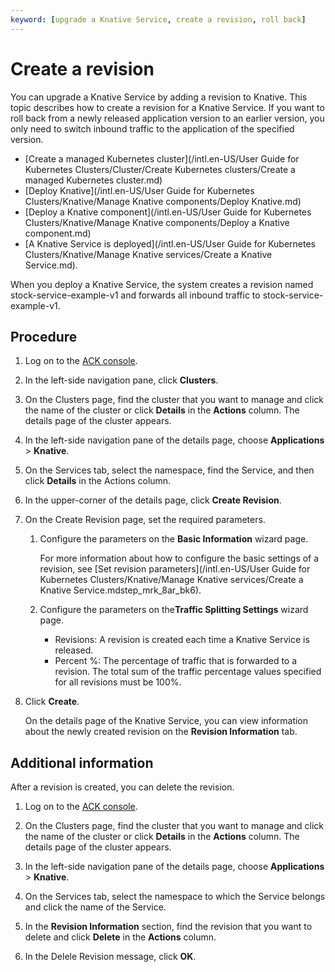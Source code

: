 ```yaml
---
keyword: [upgrade a Knative Service, create a revision, roll back]
---
```


# Create a revision

You can upgrade a Knative Service by adding a revision to Knative. This topic describes how to create a revision for a Knative Service. If you want to roll back from a newly released application version to an earlier version, you only need to switch inbound traffic to the application of the specified version.

-   [Create a managed Kubernetes cluster](/intl.en-US/User Guide for Kubernetes Clusters/Cluster/Create Kubernetes clusters/Create a managed Kubernetes cluster.md)
-   [Deploy Knative](/intl.en-US/User Guide for Kubernetes Clusters/Knative/Manage Knative components/Deploy Knative.md)
-   [Deploy a Knative component](/intl.en-US/User Guide for Kubernetes Clusters/Knative/Manage Knative components/Deploy a Knative component.md)
-   [A Knative Service is deployed](/intl.en-US/User Guide for Kubernetes Clusters/Knative/Manage Knative services/Create a Knative Service.md).

When you deploy a Knative Service, the system creates a revision named stock-service-example-v1 and forwards all inbound traffic to stock-service-example-v1.

## Procedure

1.  Log on to the [ACK console](https://cs.console.aliyun.com).

2.  In the left-side navigation pane, click **Clusters**.

3.  On the Clusters page, find the cluster that you want to manage and click the name of the cluster or click **Details** in the **Actions** column. The details page of the cluster appears.

4.  In the left-side navigation pane of the details page, choose **Applications** \> **Knative**.

5.  On the Services tab, select the namespace, find the Service, and then click **Details** in the Actions column.

6.  In the upper-corner of the details page, click **Create Revision**.

7.  On the Create Revision page, set the required parameters.

    1.  Configure the parameters on the **Basic Information** wizard page.

        For more information about how to configure the basic settings of a revision, see [Set revision parameters](/intl.en-US/User Guide for Kubernetes Clusters/Knative/Manage Knative services/Create a Knative Service.mdstep_mrk_8ar_bk6).

    2.  Configure the parameters on the**Traffic Splitting Settings** wizard page.

        -   Revisions: A revision is created each time a Knative Service is released.
        -   Percent %: The percentage of traffic that is forwarded to a revision. The total sum of the traffic percentage values specified for all revisions must be 100%.
8.  Click **Create**.

    On the details page of the Knative Service, you can view information about the newly created revision on the **Revision Information** tab.


## Additional information

After a revision is created, you can delete the revision.

1.  Log on to the [ACK console](https://cs.console.aliyun.com).

2.  On the Clusters page, find the cluster that you want to manage and click the name of the cluster or click **Details** in the **Actions** column. The details page of the cluster appears.

3.  In the left-side navigation pane of the details page, choose **Applications** \> **Knative**.

4.  On the Services tab, select the namespace to which the Service belongs and click the name of the Service.

5.  In the **Revision Information** section, find the revision that you want to delete and click **Delete** in the **Actions** column.

6.  In the Delele Revision message, click **OK**.


